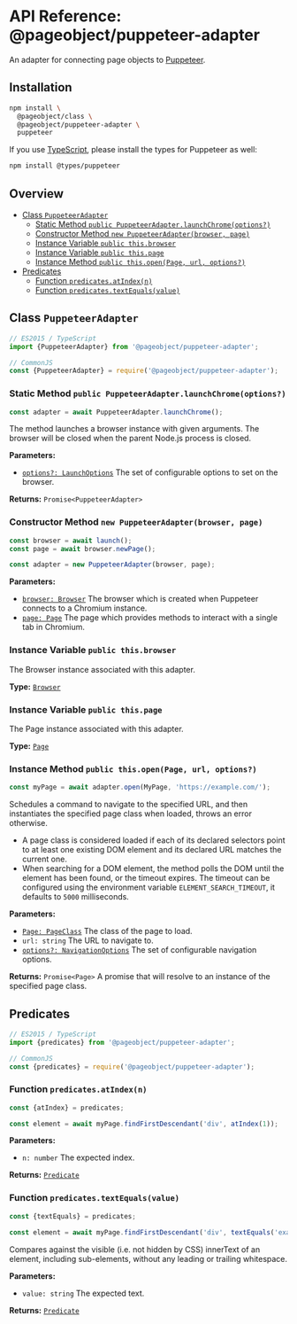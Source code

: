 # API Reference: @pageobject/puppeteer-adapter

An adapter for connecting page objects to [Puppeteer][puppeteer].

## Installation

```sh
npm install \
  @pageobject/class \
  @pageobject/puppeteer-adapter \
  puppeteer
```

If you use [TypeScript][typescript], please install the types for Puppeteer as well:

```sh
npm install @types/puppeteer
```

## Overview

- [Class `PuppeteerAdapter`](#class-puppeteeradapter)
  - [Static Method `public PuppeteerAdapter.launchChrome(options?)`](#static-method-public-puppeteeradapterlaunchchromeoptions)
  - [Constructor Method `new PuppeteerAdapter(browser, page)`](#constructor-method-new-puppeteeradapterbrowser-page)
  - [Instance Variable `public this.browser`](#instance-variable-public-thisbrowser)
  - [Instance Variable `public this.page`](#instance-variable-public-thispage)
  - [Instance Method `public this.open(Page, url, options?)`](#instance-method-public-thisopenpage-url-options)
- [Predicates](#predicates)
  - [Function `predicates.atIndex(n)`](#function-predicatesatindexn)
  - [Function `predicates.textEquals(value)`](#function-predicatestextequalsvalue)

## Class `PuppeteerAdapter`

```js
// ES2015 / TypeScript
import {PuppeteerAdapter} from '@pageobject/puppeteer-adapter';

// CommonJS
const {PuppeteerAdapter} = require('@pageobject/puppeteer-adapter');
```

### Static Method `public PuppeteerAdapter.launchChrome(options?)`

```js
const adapter = await PuppeteerAdapter.launchChrome();
```

The method launches a browser instance with given arguments. The browser will be closed when the parent Node.js process is closed.

**Parameters:**

- [`options?: LaunchOptions`][puppeteer-launchoptions] The set of configurable options to set on the browser.

**Returns:** `Promise<PuppeteerAdapter>`

### Constructor Method `new PuppeteerAdapter(browser, page)`

```js
const browser = await launch();
const page = await browser.newPage();

const adapter = new PuppeteerAdapter(browser, page);
```

**Parameters:**

- [`browser: Browser`][puppeteer-class-browser] The browser which is created when Puppeteer connects to a Chromium instance.
- [`page: Page`][puppeteer-class-page] The page which provides methods to interact with a single tab in Chromium.

### Instance Variable `public this.browser`

The Browser instance associated with this adapter.

**Type:** [`Browser`][puppeteer-class-browser]

### Instance Variable `public this.page`

The Page instance associated with this adapter.

**Type:** [`Page`][puppeteer-class-page]

### Instance Method `public this.open(Page, url, options?)`

```js
const myPage = await adapter.open(MyPage, 'https://example.com/');
```

Schedules a command to navigate to the specified URL, and then instantiates the specified page class when loaded, throws an error otherwise.

- A page class is considered loaded if each of its declared selectors point to at least one existing DOM element and its declared URL matches the current one.
- When searching for a DOM element, the method polls the DOM until the element has been found, or the timeout expires. The timeout can be configured using the environment variable `ELEMENT_SEARCH_TIMEOUT`, it defaults to `5000` milliseconds.

**Parameters:**

- [`Page: PageClass`](class.md#type-pageclass) The class of the page to load.
- `url: string` The URL to navigate to.
- [`options?: NavigationOptions`][puppeteer-pagegotourl-options] The set of configurable navigation options.

**Returns:** `Promise<Page>` A promise that will resolve to an instance of the specified page class.

## Predicates

```js
// ES2015 / TypeScript
import {predicates} from '@pageobject/puppeteer-adapter';

// CommonJS
const {predicates} = require('@pageobject/puppeteer-adapter');
```

### Function `predicates.atIndex(n)`

```js
const {atIndex} = predicates;

const element = await myPage.findFirstDescendant('div', atIndex(1));
```

**Parameters:**

- `n: number` The expected index.

**Returns:** [`Predicate`](class.md#type-predicate)

### Function `predicates.textEquals(value)`

```js
const {textEquals} = predicates;

const element = await myPage.findFirstDescendant('div', textEquals('example'));
```

Compares against the visible (i.e. not hidden by CSS) innerText of an element, including sub-elements, without any leading or trailing whitespace.

**Parameters:**

- `value: string` The expected text.

**Returns:** [`Predicate`](class.md#type-predicate)

[puppeteer]: https://github.com/GoogleChrome/puppeteer
[puppeteer-class-browser]: https://github.com/GoogleChrome/puppeteer/blob/master/docs/api.md#class-browser
[puppeteer-class-page]: https://github.com/GoogleChrome/puppeteer/blob/master/docs/api.md#class-page
[puppeteer-launchoptions]: https://github.com/GoogleChrome/puppeteer/blob/master/docs/api.md#puppeteerlaunchoptions
[puppeteer-pagegotourl-options]: https://github.com/GoogleChrome/puppeteer/blob/master/docs/api.md#pagegotourl-options
[typescript]: https://www.typescriptlang.org/
